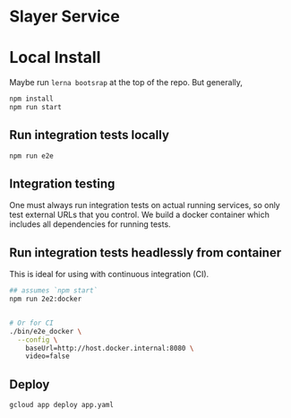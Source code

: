 # Slayer Service

# Local Install
Maybe run `lerna bootsrap` at the top of the repo. But generally,
```sh
npm install
npm run start
```

## Run integration tests locally
```sh
npm run e2e
```

## Integration testing
One must always run integration tests on actual running services, so only test external URLs that you control. We build a docker container which includes all dependencies for running tests.

## Run integration tests headlessly from container
This is ideal for using with continuous integration (CI).
```sh
## assumes `npm start`
npm run 2e2:docker


# Or for CI
./bin/e2e_docker \
  --config \
    baseUrl=http://host.docker.internal:8080 \
    video=false
```

## Deploy
```sh
gcloud app deploy app.yaml
```
